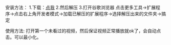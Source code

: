 安装方法：
1.下载：<a href="https://github.com/39084891/fuckZhiHuiShu/archive/master.zip">点我</a> 
2.然后解压
3.打开谷歌浏览器
点击更多工具->扩展程序->点击右上角开发者模式->加载已解压的扩展程序->选择解压出来的文件夹->搞定

使用方法:
打开第一个未看过的视频，然后保证视频正常播放就ok了，会自动点击。可以最小化。

